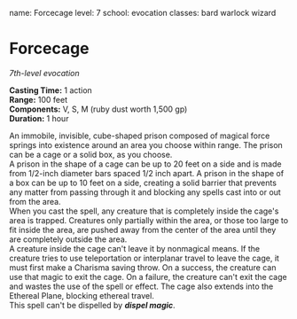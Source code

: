name: Forcecage
level: 7
school: evocation
classes: bard
         warlock
         wizard

# Forcecage 
_7th-level evocation_ 

**Casting Time:** 1 action    
**Range:** 100 feet    
**Components:** V, S, M (ruby dust worth 1,500 gp)    
**Duration:** 1 hour 

An immobile, invisible, cube-shaped prison composed of magical force springs into existence around an area you choose within range. The prison can be a cage or a solid box, as you choose.    
A prison in the shape of a cage can be up to 20 feet on a side and is made from 1/2-inch diameter bars spaced 1/2 inch apart. A prison in the shape of a box can be up to 10 feet on a side, creating a solid barrier that prevents any matter from passing through it and blocking any spells cast into or out from the area.    
When you cast the spell, any creature that is completely inside the cage's area is trapped. Creatures only partially within the area, or those too large to fit inside the area, are pushed away from the center of the area until they are completely outside the area.    
A creature inside the cage can't leave it by nonmagical means. If the creature tries to use teleportation or interplanar travel to leave the cage, it must first make a Charisma saving throw. On a success, the creature can use that magic to exit the cage. On a failure, the creature can't exit the cage and wastes the use of the spell or effect. The cage also extends into the Ethereal Plane, blocking ethereal travel.    
This spell can't be dispelled by **_dispel magic_**. 